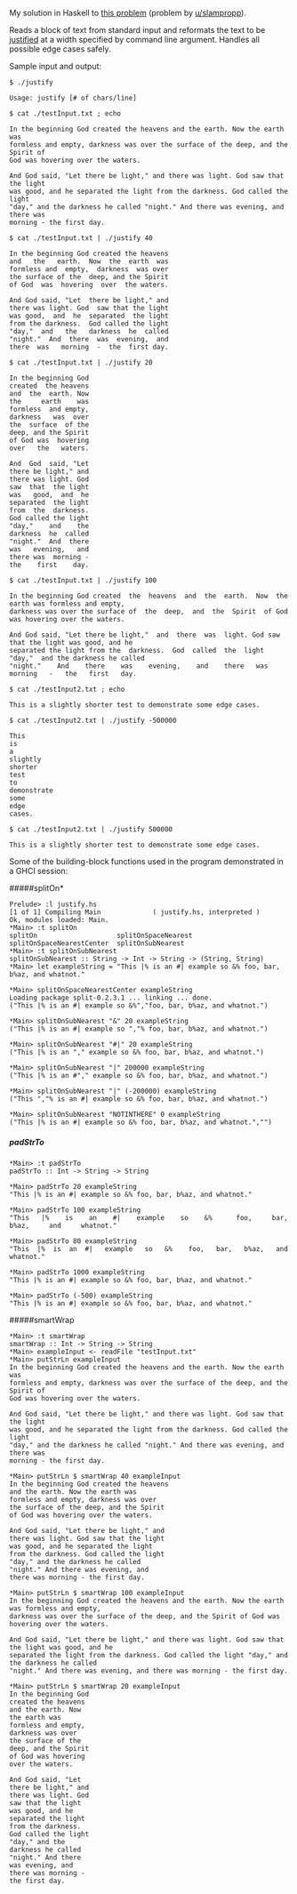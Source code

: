 My solution in Haskell to [this problem](https://www.reddit.com/r/dailyprogrammer/comments/4ybbcz/20160818_challenge_279_intermediate_text_reflow/) (problem by [u/slampropp](https://www.reddit.com/user/slampropp)).

Reads a block of text from standard input and reformats the text to be [justified](https://en.wikipedia.org/wiki/Typographic_alignment#Justified) at a width specified by command line argument.  Handles all possible edge cases safely.

Sample input and output:

    $ ./justify 
    
    Usage: justify [# of chars/line]
    
    $ cat ./testInput.txt ; echo
    
    In the beginning God created the heavens and the earth. Now the earth was
    formless and empty, darkness was over the surface of the deep, and the Spirit of
    God was hovering over the waters.
    
    And God said, "Let there be light," and there was light. God saw that the light
    was good, and he separated the light from the darkness. God called the light
    "day," and the darkness he called "night." And there was evening, and there was
    morning - the first day.
    
    $ cat ./testInput.txt | ./justify 40
    
    In the beginning God created the heavens
    and   the   earth.  Now  the  earth  was
    formless and  empty,  darkness  was over
    the surface of the  deep, and the Spirit
    of God  was  hovering  over  the waters.
    
    And God said, "Let  there be light," and
    there was light. God  saw that the light
    was good,  and  he  separated  the light
    from the darkness.  God called the light
    "day,"  and   the   darkness  he  called
    "night."  And  there  was  evening,  and
    there  was   morning  -  the  first day.
    
    $ cat ./testInput.txt | ./justify 20
    
    In the beginning God
    created  the heavens
    and  the  earth. Now
    the     earth    was
    formless  and empty,
    darkness   was  over
    the  surface  of the
    deep, and the Spirit
    of God was  hovering
    over   the   waters.
    
    And  God  said, "Let
    there be light," and
    there was light. God
    saw  that  the light
    was   good,  and  he
    separated  the light
    from  the  darkness.
    God called the light
    "day,"    and    the
    darkness  he  called
    "night."  And  there
    was   evening,   and
    there was  morning -
    the    first    day.
    
    $ cat ./testInput.txt | ./justify 100
    
    In the beginning God created  the  heavens  and  the  earth.  Now  the earth was formless and empty,
    darkness was over the surface of  the  deep,  and  the  Spirit  of God was hovering over the waters.
    
    And God said, "Let there be light,"  and  there  was  light. God saw that the light was good, and he
    separated the light from the  darkness.  God  called  the  light  "day,"  and the darkness he called
    "night."    And    there    was    evening,    and    there   was   morning   -   the   first   day.
    
    $ cat ./testInput2.txt ; echo
    
    This is a slightly shorter test to demonstrate some edge cases.
    
    $ cat ./testInput2.txt | ./justify -500000
    
    This
    is
    a
    slightly
    shorter
    test
    to
    demonstrate
    some
    edge
    cases.
    
    $ cat ./testInput2.txt | ./justify 500000 
    
    This is a slightly shorter test to demonstrate some edge cases.

Some of the building-block functions used in the program demonstrated in a GHCI session:

#####splitOn*

    Prelude> :l justify.hs 
    [1 of 1] Compiling Main             ( justify.hs, interpreted )
    Ok, modules loaded: Main.
    *Main> :t splitOn
    splitOn                    splitOnSpaceNearest        splitOnSpaceNearestCenter  splitOnSubNearest
    *Main> :t splitOnSubNearest 
    splitOnSubNearest :: String -> Int -> String -> (String, String)
    *Main> let exampleString = "This |% is an #| example so &% foo, bar, b%az, and whatnot."
    
    *Main> splitOnSpaceNearestCenter exampleString 
    Loading package split-0.2.3.1 ... linking ... done.
    ("This |% is an #| example so &%","foo, bar, b%az, and whatnot.")
    
    *Main> splitOnSubNearest "&" 20 exampleString 
    ("This |% is an #| example so ","% foo, bar, b%az, and whatnot.")
    
    *Main> splitOnSubNearest "#|" 20 exampleString 
    ("This |% is an "," example so &% foo, bar, b%az, and whatnot.")
    
    *Main> splitOnSubNearest "|" 200000 exampleString 
    ("This |% is an #"," example so &% foo, bar, b%az, and whatnot.")
    
    *Main> splitOnSubNearest "|" (-200000) exampleString 
    ("This ","% is an #| example so &% foo, bar, b%az, and whatnot.")
    
    *Main> splitOnSubNearest "NOTINTHERE" 0 exampleString 
    ("This |% is an #| example so &% foo, bar, b%az, and whatnot.","")

##### padStrTo    
    
    *Main> :t padStrTo
    padStrTo :: Int -> String -> String
    
    *Main> padStrTo 20 exampleString 
    "This |% is an #| example so &% foo, bar, b%az, and whatnot."
    
    *Main> padStrTo 100 exampleString 
    "This   |%    is    an    #|    example    so    &%      foo,     bar,     b%az,     and     whatnot."
    
    *Main> padStrTo 80 exampleString 
    "This  |%  is  an  #|   example   so   &%    foo,   bar,   b%az,   and   whatnot."
    
    *Main> padStrTo 1000 exampleString 
    "This |% is an #| example so &% foo, bar, b%az, and whatnot."
    
    *Main> padStrTo (-500) exampleString 
    "This |% is an #| example so &% foo, bar, b%az, and whatnot."
    
#####smartWrap    
    
    *Main> :t smartWrap 
    smartWrap :: Int -> String -> String
    *Main> exampleInput <- readFile "testInput.txt"
    *Main> putStrLn exampleInput 
    In the beginning God created the heavens and the earth. Now the earth was
    formless and empty, darkness was over the surface of the deep, and the Spirit of
    God was hovering over the waters.
    
    And God said, "Let there be light," and there was light. God saw that the light
    was good, and he separated the light from the darkness. God called the light
    "day," and the darkness he called "night." And there was evening, and there was
    morning - the first day.

    *Main> putStrLn $ smartWrap 40 exampleInput 
    In the beginning God created the heavens
    and the earth. Now the earth was
    formless and empty, darkness was over
    the surface of the deep, and the Spirit
    of God was hovering over the waters.
    
    And God said, "Let there be light," and
    there was light. God saw that the light
    was good, and he separated the light
    from the darkness. God called the light
    "day," and the darkness he called
    "night." And there was evening, and
    there was morning - the first day.
    
    *Main> putStrLn $ smartWrap 100 exampleInput 
    In the beginning God created the heavens and the earth. Now the earth was formless and empty,
    darkness was over the surface of the deep, and the Spirit of God was hovering over the waters.
    
    And God said, "Let there be light," and there was light. God saw that the light was good, and he
    separated the light from the darkness. God called the light "day," and the darkness he called
    "night." And there was evening, and there was morning - the first day.
    
    *Main> putStrLn $ smartWrap 20 exampleInput 
    In the beginning God
    created the heavens
    and the earth. Now
    the earth was
    formless and empty,
    darkness was over
    the surface of the
    deep, and the Spirit
    of God was hovering
    over the waters.
    
    And God said, "Let
    there be light," and
    there was light. God
    saw that the light
    was good, and he
    separated the light
    from the darkness.
    God called the light
    "day," and the
    darkness he called
    "night." And there
    was evening, and
    there was morning -
    the first day.
    
